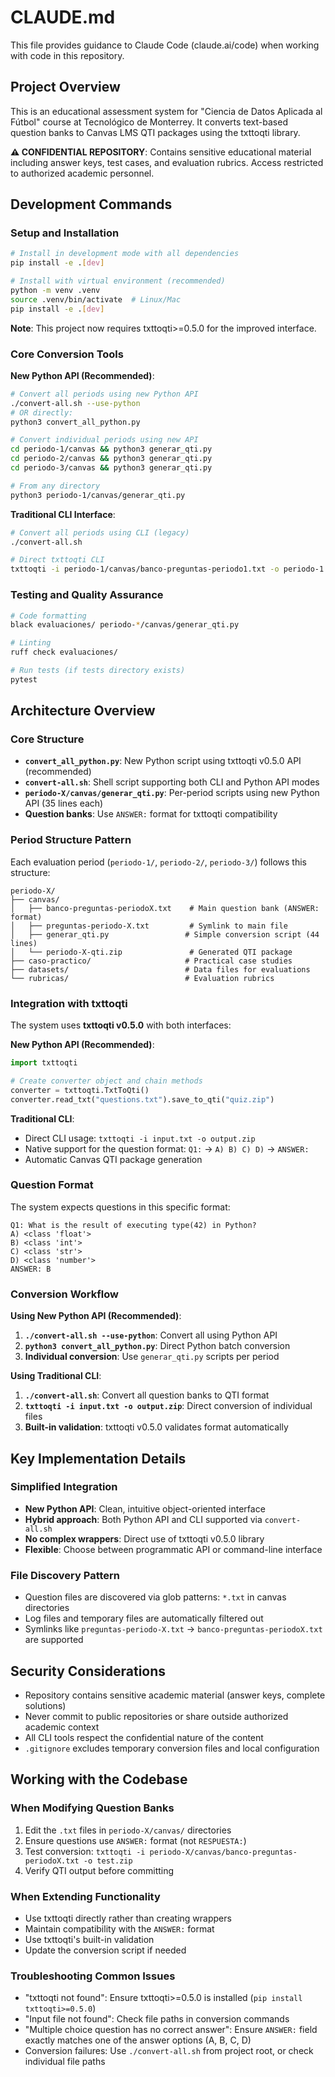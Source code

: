 # CLAUDE.md

This file provides guidance to Claude Code (claude.ai/code) when working with code in this repository.

## Project Overview

This is an educational assessment system for "Ciencia de Datos Aplicada al Fútbol" course at Tecnológico de Monterrey. It converts text-based question banks to Canvas LMS QTI packages using the txttoqti library.

**⚠️ CONFIDENTIAL REPOSITORY**: Contains sensitive educational material including answer keys, test cases, and evaluation rubrics. Access restricted to authorized academic personnel.

## Development Commands

### Setup and Installation
```bash
# Install in development mode with all dependencies
pip install -e .[dev]

# Install with virtual environment (recommended)
python -m venv .venv
source .venv/bin/activate  # Linux/Mac
pip install -e .[dev]
```

**Note**: This project now requires txttoqti>=0.5.0 for the improved interface.

### Core Conversion Tools

**New Python API (Recommended)**:
```bash
# Convert all periods using new Python API
./convert-all.sh --use-python
# OR directly:
python3 convert_all_python.py

# Convert individual periods using new API
cd periodo-1/canvas && python3 generar_qti.py
cd periodo-2/canvas && python3 generar_qti.py  
cd periodo-3/canvas && python3 generar_qti.py

# From any directory
python3 periodo-1/canvas/generar_qti.py
```

**Traditional CLI Interface**:
```bash
# Convert all periods using CLI (legacy)
./convert-all.sh

# Direct txttoqti CLI
txttoqti -i periodo-1/canvas/banco-preguntas-periodo1.txt -o periodo-1.zip
```

### Testing and Quality Assurance
```bash
# Code formatting
black evaluaciones/ periodo-*/canvas/generar_qti.py

# Linting
ruff check evaluaciones/

# Run tests (if tests directory exists)
pytest
```

## Architecture Overview

### Core Structure
- **`convert_all_python.py`**: New Python script using txttoqti v0.5.0 API (recommended)
- **`convert-all.sh`**: Shell script supporting both CLI and Python API modes
- **`periodo-X/canvas/generar_qti.py`**: Per-period scripts using new Python API (35 lines each)
- **Question banks**: Use `ANSWER:` format for txttoqti compatibility

### Period Structure Pattern
Each evaluation period (`periodo-1/`, `periodo-2/`, `periodo-3/`) follows this structure:
```
periodo-X/
├── canvas/
│   ├── banco-preguntas-periodoX.txt    # Main question bank (ANSWER: format)
│   ├── preguntas-periodo-X.txt         # Symlink to main file
│   ├── generar_qti.py                 # Simple conversion script (44 lines)
│   └── periodo-X-qti.zip               # Generated QTI package
├── caso-practico/                     # Practical case studies
├── datasets/                          # Data files for evaluations
└── rubricas/                          # Evaluation rubrics
```

### Integration with txttoqti

The system uses **txttoqti v0.5.0** with both interfaces:

**New Python API (Recommended)**:
```python
import txttoqti

# Create converter object and chain methods
converter = txttoqti.TxtToQti()
converter.read_txt("questions.txt").save_to_qti("quiz.zip")
```

**Traditional CLI**:
- Direct CLI usage: `txttoqti -i input.txt -o output.zip`
- Native support for the question format: `Q1:` → `A) B) C) D)` → `ANSWER:`
- Automatic Canvas QTI package generation

### Question Format
The system expects questions in this specific format:
```
Q1: What is the result of executing type(42) in Python?
A) <class 'float'>
B) <class 'int'>
C) <class 'str'>
D) <class 'number'>
ANSWER: B
```

### Conversion Workflow

**Using New Python API (Recommended)**:
1. **`./convert-all.sh --use-python`**: Convert all using Python API
2. **`python3 convert_all_python.py`**: Direct Python batch conversion
3. **Individual conversion**: Use `generar_qti.py` scripts per period

**Using Traditional CLI**:
1. **`./convert-all.sh`**: Convert all question banks to QTI format  
2. **`txttoqti -i input.txt -o output.zip`**: Direct conversion of individual files
3. **Built-in validation**: txttoqti v0.5.0 validates format automatically

## Key Implementation Details

### Simplified Integration
- **New Python API**: Clean, intuitive object-oriented interface
- **Hybrid approach**: Both Python API and CLI supported via `convert-all.sh`  
- **No complex wrappers**: Direct use of txttoqti v0.5.0 library
- **Flexible**: Choose between programmatic API or command-line interface

### File Discovery Pattern
- Question files are discovered via glob patterns: `*.txt` in canvas directories
- Log files and temporary files are automatically filtered out
- Symlinks like `preguntas-periodo-X.txt` → `banco-preguntas-periodoX.txt` are supported

## Security Considerations

- Repository contains sensitive academic material (answer keys, complete solutions)
- Never commit to public repositories or share outside authorized academic context
- All CLI tools respect the confidential nature of the content
- `.gitignore` excludes temporary conversion files and local configuration

## Working with the Codebase

### When Modifying Question Banks
1. Edit the `.txt` files in `periodo-X/canvas/` directories
2. Ensure questions use `ANSWER:` format (not `RESPUESTA:`)
3. Test conversion: `txttoqti -i periodo-X/canvas/banco-preguntas-periodoX.txt -o test.zip`
4. Verify QTI output before committing

### When Extending Functionality
- Use txttoqti directly rather than creating wrappers
- Maintain compatibility with the `ANSWER:` format
- Use txttoqti's built-in validation
- Update the conversion script if needed

### Troubleshooting Common Issues
- "txttoqti not found": Ensure txttoqti>=0.5.0 is installed (`pip install txttoqti>=0.5.0`)
- "Input file not found": Check file paths in conversion commands
- "Multiple choice question has no correct answer": Ensure `ANSWER:` field exactly matches one of the answer options (A, B, C, D)
- Conversion failures: Use `./convert-all.sh` from project root, or check individual file paths